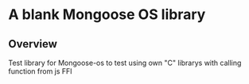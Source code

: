 # A blank Mongoose OS library


## Overview

Test library for Mongoose-os to test using own "C" librarys with calling function from js FFI